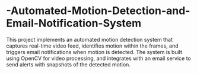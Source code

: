 # -Automated-Motion-Detection-and-Email-Notification-System
This project implements an automated motion detection system that captures real-time video feed, identifies motion within the frames, and triggers email notifications when motion is detected. The system is built using OpenCV for video processing, and integrates with an email service to send alerts with snapshots of the detected motion.
